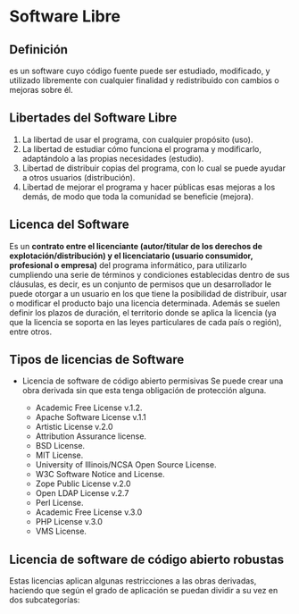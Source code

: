# Software Libre
## Definición
es un software cuyo código fuente puede ser estudiado, modificado, y utilizado libremente con cualquier finalidad y redistribuido con cambios o mejoras sobre él.

## Libertades del Software Libre

1. La libertad de usar el programa, con cualquier propósito (uso).
2. La libertad de estudiar cómo funciona el programa y modificarlo, adaptándolo a las propias necesidades (estudio).
3. Libertad de distribuir copias del programa, con lo cual se puede ayudar a otros usuarios (distribución).
4. Libertad de mejorar el programa y hacer públicas esas mejoras a los demás, de modo que toda la comunidad se beneficie (mejora).

## Licenca del Software
Es un **contrato entre el licenciante (autor/titular de los derechos de explotación/distribución) y el licenciatario (usuario consumidor, profesional o empresa)** del programa informático, para utilizarlo cumpliendo una serie de términos y condiciones establecidas dentro de sus cláusulas, es decir, es un conjunto de permisos que un desarrollador le puede otorgar a un usuario en los que tiene la posibilidad de distribuir, usar o modificar el producto bajo una licencia determinada. Además se suelen definir los plazos de duración, el territorio donde se aplica la licencia (ya que la licencia se soporta en las leyes particulares de cada país o región), entre otros.

## Tipos de licencias de Software

* Licencia de software de código abierto permisivas
Se puede crear una obra derivada sin que esta tenga obligación de protección alguna.

  * Academic Free License v.1.2.
  * Apache Software License v.1.1
  * Artistic License v.2.0
  * Attribution Assurance license.
  * BSD License.
  * MIT License.
  * University of Illinois/NCSA Open Source License.
  * W3C Software Notice and License.
  * Zope Public License v.2.0
  * Open LDAP License v.2.7
  * Perl License.
  * Academic Free License v.3.0
  * PHP License v.3.0
  * VMS License.
  
##  Licencia de software de código abierto robustas
Estas licencias aplican algunas restricciones a las obras derivadas, haciendo que según el grado de aplicación se puedan dividir a su vez en dos subcategorías:


  
  
  
  
  
  
  
  

